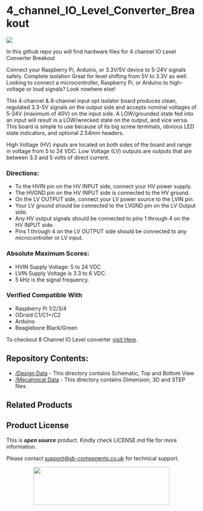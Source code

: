 # 4_channel_IO_Level_Converter_Breakout
<img src="https://cdn.shopify.com/s/files/1/1217/2104/files/4CH8ch_1_1.png?v=1674035597">

In this github repo you will find hardware files for 4 channel IO Level Converter Breakout

Connect your Raspberry Pi, Arduino, or 3.3V/5V device to 5-24V signals safely. Complete isolation Great for level shifting from 5V to 3.3V as well. Looking to connect a microcontroller, Raspberry Pi, or Arduino to high-voltage or loud signals? Look nowhere else!

This 4-channel & 8-channel input opt isolator board produces clean, regulated 3.3-5V signals on the output side and accepts nominal voltages of 5­-24V (maximum of 40V) on the input side. A LOW/grounded state fed into an input will result in a LOW/wrecked state on the output, and vice versa. This board is simple to use because of its big screw terminals, obvious LED state indicators, and optional 2.54mm headers.

High Voltage (HV) inputs are located on both sides of the board and range in voltage from 5 to 24 VDC. Low Voltage (LV) outputs are outputs that are between 3.3 and 5 volts of direct current.

### Directions:
 - To the HVIN pin on the HV INPUT side, connect your HV power supply.
 - The HVGND pin on the HV INPUT side is connected to the HV ground.
 - On the LV OUTPUT side, connect your LV power source to the LVIN pin.
 - Your LV ground should be connected to the LVGND pin on the LV Output side.
 - Any HV output signals should be connected to pins 1 through 4 on the HV INPUT side.
 - Pins 1 through 4 on the LV OUTPUT side should be connected to any microcontroller or LV input.

### Absolute Maximum Scores:
- HVIN Supply Voltage: 5 to 24 VDC
- LVIN Supply Voltage is 3.3 to 6 VDC.
- 5 kHz is the signal frequency.

### Verified Compatible With 
 - Raspberry Pi 1/2/3/4 
 - ODroid C1/C1+/C2
 - Arduino 
 - Beaglebone Black/Green


To checkout 8 Channel IO Level converter [visit Here](https://github.com/sbcshop/8_channel_IO_Level_Converter_Breakout/tree/main).
## Repository Contents:
  - [/Design Data](https://github.com/sbcshop/4_channel_IO_Level_Converter_Breakout/tree/main/Design%20Data) - This directory contains Schematic, Top and Bottom View
  - [/Mecahnical Data](https://github.com/sbcshop/4_channel_IO_Level_Converter_Breakout/tree/main/Mechanical%20Data) - This directory contains Dimension, 3D and STEP files

## Related Products
   

 
## Product License

This is ***open source*** product. Kindly check LICENSE.md file for more information.

Please contact support@sb-components.co.uk for technical support.
<p align="center">
  <img width="360" height="100" src="https://cdn.shopify.com/s/files/1/1217/2104/files/Logo_sb_component_3.png?v=1666086771&width=300">
</p>
